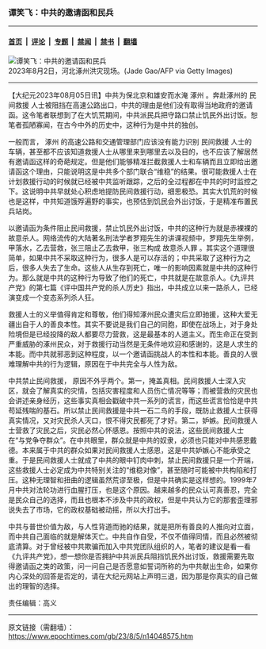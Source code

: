 ### 谭笑飞：中共的邀请函和民兵

---

#### [首页](../../../..?n14048575) &nbsp;|&nbsp; [评论](../../../../../epoch-comment?n14048575) &nbsp;|&nbsp; [专题](../../../../../epoch-special?n14048575) &nbsp;|&nbsp; [禁闻](../../../../../epoch-news?n14048575) &nbsp;|&nbsp; [禁书](../../../../../books?n14048575) &nbsp;|&nbsp; [翻墙](https://github.com/gfw-breaker/nogfw/blob/master/README.md?n14048575)


<div><img alt="谭笑飞：中共的邀请函和民兵" class="attachment-djy_600_400 size-djy_600_400 wp-post-image" src="https://i.epochtimes.com/assets/uploads/2023/08/id14048576-GettyImages-1571336267-.jpeg"/>
<div class="caption">
 2023年8月2日，河北涿州洪灾现场。(Jade Gao/AFP via Getty Images)
</div></div><hr/><div class="post_content" id="artbody" itemprop="articleBody">
 <!-- article content begin -->
 <p>
  【大纪元2023年08月05日讯】中共为保北京和雄安而水淹
  <ok href="https://www.epochtimes.com/gb/tag/%E6%B6%BF%E5%B7%9E.html">
   涿州
  </ok>
  。奔赴涿州的
  <ok href="https://www.epochtimes.com/gb/tag/%E6%B0%91%E9%97%B4%E6%95%91%E6%8F%B4.html">
   民间救援
  </ok>
  人士被阻挡在高速公路出口，中共的理由是他们没有取得当地政府的邀请函。这令笔者联想到了在大饥荒期间，中共派民兵把守路口禁止饥民外出讨饭。恕笔者孤陋寡闻，在古今中外的历史中，这种行为是中共的独创。
 </p>
 <p>
  一般而言，
  <ok href="https://www.epochtimes.com/gb/tag/%E6%B6%BF%E5%B7%9E.html">
   涿州
  </ok>
  的高速公路和交通管理部门应该没有能力识别
  <ok href="https://www.epochtimes.com/gb/tag/%E6%B0%91%E9%97%B4%E6%95%91%E6%8F%B4.html">
   民间救援
  </ok>
  人士的车辆，甚至都不应该知道救援人士从哪里来到哪里去以及目的，也不应该了解居然有邀请函这样的奇葩规定。但是他们能够精准拦截救援人士和车辆而且立即给出邀请函这个理由，只能说明这是中共多个部门联合“维稳”的结果。很可能救援人士在计划救援行动的时候就已经被中共监听跟踪，之后的全过程都在中共的时时监控之下。这说明中共早就处心积虑地提防民间救援行动，细思极恐。其实大饥荒的时候也是这样，中共知道饿殍遍野的事实，也预估到饥民会外出讨饭，于是精准布置民兵站岗。
 </p>
 <p>
  以邀请函为条件阻止民间救援，禁止饥民外出讨饭，中共的这种行为就是赤裸裸的故意杀人。网络流传的大陆著名刑法学者罗翔先生的讲课视频中，罗翔先生举例，甲落水，乙去营救，张三阻止乙去救甲，张三构成
  <ok href="https://www.epochtimes.com/gb/tag/%E6%95%85%E6%84%8F%E6%9D%80%E4%BA%BA%E7%BD%AA.html">
   故意杀人罪
  </ok>
  。其实这个道理很简单，如果中共不采取这种行为，很多人是可以存活的；中共采取了这种行为之后，很多人失去了生命。这些人从生存到死亡，唯一的影响因素就是中共的这种行为。那么就是中共的这种行为导致了他们的死亡，中共就是在故意杀人。《九评共产党》的第七篇《评中国共产党的杀人历史》指出，中共成立以来一路杀人，已经演变成一个变态系列杀人狂。
 </p>
 <p>
  救援人士的义举值得肯定和尊敬，他们得知涿州民众遭灾后立即驰援，这种大爱无疆出自于人的善良本性。其实不要说是我们自己的同胞，即使在战场上，对于身处险境但是已经投降的敌人都要尽力营救，这是最基本的人道主义。而生命正在受到严重威胁的涿州民众，对于救援行动当然是无条件地欢迎和感谢的，这是人求生的本能。而中共就邪恶到这种程度，以一个邀请函挑战人的本性和本能。善良的人很难理解中共的行为逻辑，原因在于中共完全与人性为敌。
 </p>
 <p>
  中共禁止民间救援， 原因不外乎两个。第一，掩盖真相。民间救援人士深入灾区，就会了解真实的灾情，包括灾害程度和人员伤亡情况等等；而被营救的灾民也会讲述亲身经历，这些事实真相会戳破中共一系列的谎言，而这些谎言恰恰是中共苟延残喘的基石。所以禁止民间救援是中共一石二鸟的手段，既防止救援人士获得真实情况，又对灾民杀人灭口，恨不得灾民都死了才好。第二，妒嫉。民间救援人士营救了灾民之后，灾民必然心怀感恩。按照中共的说法，这些民间救援人士在“与党争夺群众”。在中共眼里，群众就是中共的奴隶，必须也只能对中共感恩戴德。本来属于中共的群众如果对民间救援人士感恩，这是中共妒嫉心不能承受之重。于是民间救援人士就成了中共的眼中钉肉中刺，禁止民间救援只是一个开端，这些救援人士必定成为中共特别关注的“维稳对像”，甚至随时可能被中共构陷和打压。这种无理智和扭曲的逻辑虽然荒谬至极，但是中共确实是这样想的。1999年7月中共对法轮功进行血腥打压，也是这个原因。越来越多的民众认可真善忍，完全是民众自己的选择，而且也根本不涉及中共的政权，但是中共认为它的那套歪理邪说失去了市场，它的政权基础被动摇，所以大打出手。
 </p>
 <p>
  中共与普世价值为敌，与人性背道而驰的结果，就是把所有善良的人推向对立面，而中共自己面临的就是解体灭亡。中共自作自受，不仅不值得同情，而且必然被彻底清算。对于曾经被中共欺骗而加入中共党团队组织的人，笔者的建议是看一看《九评共产党》，想一想你是否拥护中共派民兵阻挡饥民外出讨饭，救援需要先取得邀请函之类的政策，问一问自己是否愿意如誓词所称的为中共献出生命，如果你内心深处的回答是否定的，请在大纪元网站上声明三退，因为那是你真实的自己做出的理智的选择。
 </p>
 <p>
  责任编辑：高义
 </p>
 <!-- article content end -->
 <div id="below_article_ad">
 </div>
</div>


---

原文链接（需翻墙）：https://www.epochtimes.com/gb/23/8/5/n14048575.htm